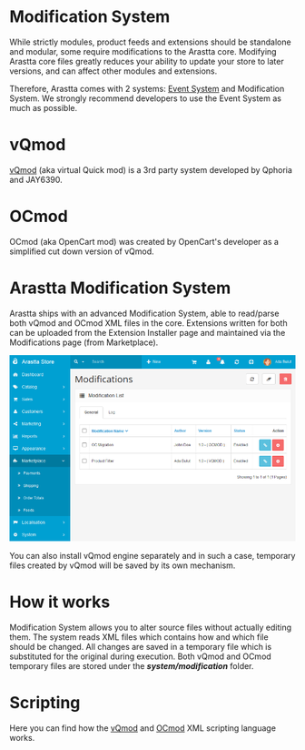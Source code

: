 Modification System
===================

While strictly modules, product feeds and extensions should be standalone and modular, some require modifications to the Arastta core. Modifying Arastta core files greatly reduces your ability to update your store to later versions, and can affect other modules and extensions.

Therefore, Arastta comes with 2 systems: [Event System](docs/developers/event-system) and Modification System. We strongly recommend developers to use the Event System as much as possible.

vQmod
=====

[vQmod](https://github.com/vqmod/vqmod) (aka virtual Quick mod) is a 3rd party system developed by Qphoria and JAY6390.

OCmod
=====

OCmod (aka OpenCart mod) was created by OpenCart's developer as a simplified cut down version of vQmod.

Arastta Modification System
===========================

Arastta ships with an advanced Modification System, able to read/parse both vQmod and OCmod XML files in the core. Extensions written for both can be uploaded from the Extension Installer page and maintained via the Modifications page (from Marketplace).

![modifications](_images/modifications.png)

You can also install vQmod engine separately and in such a case, temporary files created by vQmod will be saved by its own mechanism.

How it works
============

Modification System allows you to alter source files without actually editing them. The system reads XML files which contains how and which file should be changed. All changes are saved in a temporary file which is substituted for the original during execution. Both vQmod and OCmod temporary files are stored under the ***system/modification*** folder.

Scripting
=========

Here you can find how the [vQmod](https://github.com/vqmod/vqmod/wiki/Scripting) and [OCmod](https://github.com/opencart/opencart/wiki/Modification-System) XML scripting language works.
